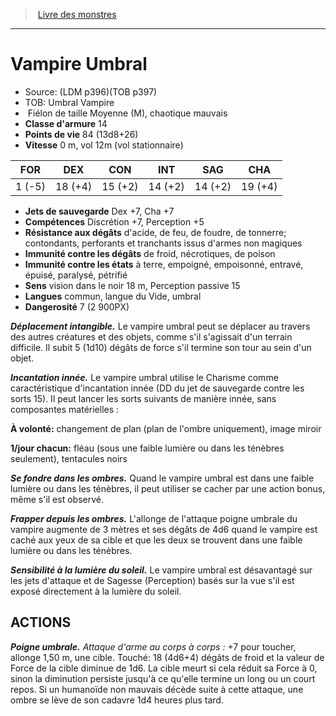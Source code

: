 ﻿> [Livre des monstres](tome_of_beasts_old.md)

---

# Vampire Umbral

- Source: (LDM p396)(TOB p397)
- TOB: Umbral Vampire
-  Fiélon de taille Moyenne (M), chaotique mauvais
- **Classe d'armure** 14
- **Points de vie** 84 (13d8+26)
- **Vitesse** 0 m, vol 12m (vol stationnaire)

|FOR|DEX|CON|INT|SAG|CHA|
|---|---|---|---|---|---|
|1 (-5)|18 (+4)|15 (+2)|14 (+2)|14 (+2)|19 (+4)|

- **Jets de sauvegarde** Dex +7, Cha +7
- **Compétences** Discrétion +7, Perception +5
- **Résistance aux dégâts** d'acide, de feu, de foudre, de tonnerre; contondants, perforants et tranchants issus d'armes non magiques
- **Immunité contre les dégâts** de froid, nécrotiques, de poison
- **Immunité contre les états** à terre, empoigné, empoisonné, entravé, épuisé, paralysé, pétrifié
- **Sens** vision dans le noir 18 m, Perception passive 15
- **Langues** commun, langue du Vide, umbral
- **Dangerosité** 7 (2 900PX)

**_Déplacement intangible._** Le vampire umbral peut se déplacer au travers des autres créatures et des objets, comme s'il s'agissait d'un terrain difficile. Il subit 5 (1d10) dégâts de force s'il termine son tour au sein d'un objet.

**_Incantation innée._** Le vampire umbral utilise le Charisme comme caractéristique d'incantation innée (DD du jet de sauvegarde contre les sorts 15). Il peut lancer les sorts suivants de manière innée, sans composantes matérielles :

**À volonté:** changement de plan (plan de l'ombre uniquement), image miroir

**1/jour chacun:** fléau (sous une faible lumière ou dans les ténèbres seulement), tentacules noirs

**_Se fondre dans les ombres._** Quand le vampire umbral est dans une faible lumière ou dans les ténèbres, il peut utiliser se cacher par une action bonus, même s'il est observé.

**_Frapper depuis les ombres._** L'allonge de l'attaque poigne umbrale du vampire augmente de 3 mètres et ses dégâts de 4d6 quand le vampire est caché aux yeux de sa cible et que les deux se trouvent dans une faible lumière ou dans les ténèbres.

**_Sensibilité à la lumière du soleil._** Le vampire umbral est désavantagé sur les jets d'attaque et de Sagesse (Perception) basés sur la vue s'il est exposé directement à la lumière du soleil.

## ACTIONS

**_Poigne umbrale._** _Attaque d'arme au corps à corps :_ +7 pour toucher, allonge 1,50 m, une cible. Touché: 18 (4d6+4) dégâts de froid et la valeur de Force de la cible diminue de 1d6. La cible meurt si cela réduit sa Force à 0, sinon la diminution persiste jusqu'à ce qu'elle termine un long ou un court repos. Si un humanoïde non mauvais décède suite à cette attaque, une ombre se lève de son cadavre 1d4 heures plus tard.

